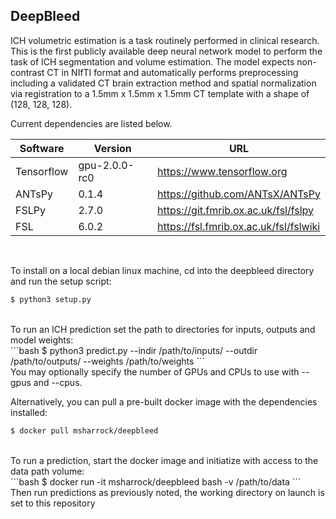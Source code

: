 ## DeepBleed

ICH volumetric estimation is a task routinely performed in clinical research. This is the first publicly available deep neural network model to perform the task of ICH segmentation and volume estimation. The model expects non-contrast CT in NIfTI format and automatically performs preprocessing including a validated CT brain extraction method and spatial normalization via registration to a 1.5mm x 1.5mm x 1.5mm CT template with a shape of (128, 128, 128). 
 <br/>


Current dependencies are listed below. 

Software | Version | URL
------------ | ------------- | -------------
Tensorflow | gpu-2.0.0-rc0 | https://www.tensorflow.org
ANTsPy | 0.1.4 | https://github.com/ANTsX/ANTsPy
FSLPy | 2.7.0 | https://git.fmrib.ox.ac.uk/fsl/fslpy
FSL | 6.0.2 | https://fsl.fmrib.ox.ac.uk/fsl/fslwiki
<br/>

To install on a local debian linux machine, cd into the deepbleed directory and run the setup script:<br/>
```bash
$ python3 setup.py 
```
<br/>
To run an ICH prediction set the path to directories for inputs, outputs and model weights:<br/>
```bash
$ python3 predict.py --indir /path/to/inputs/ --outdir /path/to/outputs/ --weights /path/to/weights 
```
<br/>
You may optionally specify the number of GPUs and CPUs to use with --gpus and --cpus.

Alternatively, you can pull a pre-built docker image with the dependencies installed:<br/>
```bash
$ docker pull msharrock/deepbleed 
```
<br/>
To run a prediction, start the docker image and initiatize with access to the data path volume:<br/>
```bash
$ docker run -it msharrock/deepbleed bash -v /path/to/data 
```
<br/> 
Then run predictions as previously noted, the working directory on launch is set to this repository<br/> 


